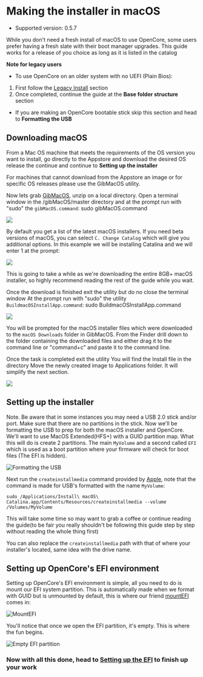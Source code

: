 
# Making the installer in macOS

* Supported version: 0.5.7

While you don't need a fresh install of macOS to use OpenCore, some users prefer having a fresh slate with their boot manager upgrades.
This guide works for a release of you choice as long as it is listed in the catalog

**Note for legacy users**

* To use OpenCore on an older system with no UEFI (Plain Bios):
1. First follow the [Legacy Install](https://dortania.github.io/OpenCore-Desktop-Guide/extras/legacy.html) section
2. Once completed, continue the guide at the **Base folder structure** section

* If you are making an OpenCore bootable stick skip this section and head to **Formatting the USB**

## Downloading macOS

From a Mac OS machine that meets the requirements of the OS version you want to install, go directly to the Appstore and download the desired OS release the continue and continue to **Setting up the installer**

For machines that cannot download from the Appstore an image or for specific OS releases please use the GibMacOS utility.

Now lets grab [GibMacOS](https://github.com/corpnewt/gibMacOS), unzip on a local directory.
Open a terminal window in the /gibMacOS/master directory and at the prompt run with "sudo" the `gibMacOS.command`: sudo gibMacOS.command

![](/images/installer-guide/mac-install-md/gib.png)

By default you get a list of the latest macOS installers.
If you need beta versions of macOS, you can select `C. Change Catalog` which will give you additional options.
In this example we will be installing Catalina and we will enter 1 at the prompt:

![](/images/installer-guide/mac-install-md/gib-process.png)

This is going to take a while as we're downloading the entire 8GB+ macOS installer, so highly recommend reading the rest of the guide while you wait.

Once the download is finished exit the utility but do no close the terminal window
At the prompt run with "sudo" the utility `BuildmacOSInstallApp.command`: sudo BuildmacOSInstallApp.command

![](/images/installer-guide/mac-install-md/gib-location.png)

You will be prompted for the macOS installer files which were downloaded to the `macOS Downloads` folder in GibMacOS.
From the Finder drill down to the folder containing the downloaded files and either drag it to the command line or "command+c" and paste it to the command line.

Once the task is completed exit the utility
You will find the Install file in the directory
Move the newly created image to Applications folder. It will simplify the next section.

![](/images/installer-guide/mac-install-md/gib-done.png)

## Setting up the installer
Note. Be aware that in some instances you may need a USB 2.0 stick and/or port.
Make sure that there are no partitions in the stick.
Now we'll be formatting the USB to prep for both the macOS installer and OpenCore. We'll want to use MacOS Extended(HFS+) with a GUID partition map. What this will do is create 2 partitions. The main `MyVolume` and a second called `EFI` which is used as a boot partition where your firmware will check for boot files (The EFI is hidden).

![Formatting the USB](/images/installer-guide/mac-install-md/format-usb.png)

Next run the `createinstallmedia` command provided by [Apple](https://support.apple.com/en-us/HT201372), note that the command is made for USB's formatted with the name `MyVolume`:

```text
sudo /Applications/Install\ macOS\ Catalina.app/Contents/Resources/createinstallmedia --volume /Volumes/MyVolume
```

This will take some time so may want to grab a coffee or continue reading the guide(to be fair you really shouldn't be following this guide step by step without reading the whole thing first)

You can also replace the `createinstallmedia` path with that of where your installer's located, same idea with the drive name.

## Setting up OpenCore's EFI environment

Setting up OpenCore's EFI environment is simple, all you need to do is mount our EFI system partition. This is automatically made when we format with GUID but is unmounted by default, this is where our friend [mountEFI](https://github.com/corpnewt/MountEFI) comes in:

![MountEFI](/images/installer-guide/mac-install-md/mount-efi-usb.png)

You'll notice that once we open the EFI partition, it's empty. This is where the fun begins.

![Empty EFI partition](/images/installer-guide/mac-install-md/base-efi.png)

### Now with all this done, head to [Setting up the EFI](/installer-guide/opencore-efi.md) to finish up your work
